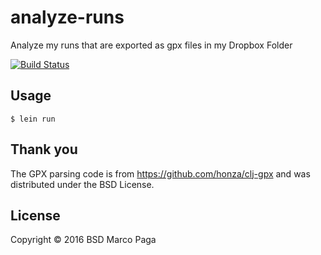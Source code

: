 # analyze-runs

Analyze my runs that are exported as gpx files in my Dropbox Folder

[![Build Status](https://travis-ci.org/marcopaga/analyze-runs.svg?branch=master)](https://travis-ci.org/marcopaga/analyze-runs)

## Usage

    $ lein run

## Thank you

The GPX parsing code is from https://github.com/honza/clj-gpx and was distributed under the BSD License.

## License

Copyright © 2016 BSD 
Marco Paga
